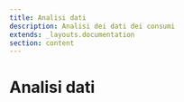 ```yaml
---
title: Analisi dati
description: Analisi dei dati dei consumi
extends: _layouts.documentation
section: content
---
```


# Analisi dati
